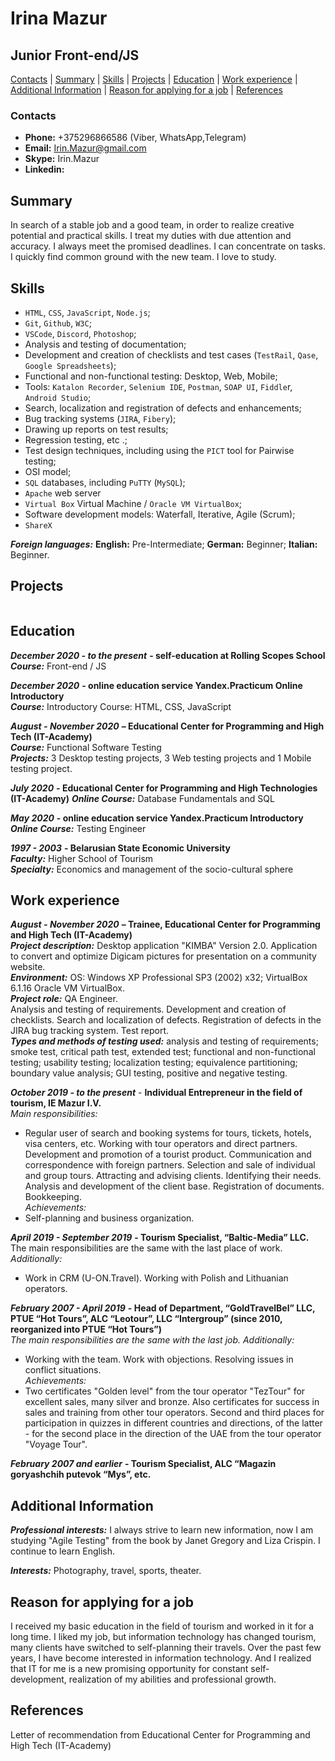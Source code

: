 # Irina Mazur

## Junior Front-end/JS

[Contacts](#HContacts) | [Summary](#HSummary) | [Skills](#HSkills) | [Projects](#HProjects) | [Education](#HEducation) | [Work experience](#HExperience) | [Additional Information](#HAddInn) | [Reason for applying for a job](#HReason) | [References](#HReferences)

### <a id="HContacts"></a>Contacts

+ **Phone:** +375296866586 (Viber, WhatsApp,Telegram)
+ **Email:** Irin.Mazur@gmail.com
+ **Skype:** Irin.Mazur
+ **Linkedin:**  

## <a id="HSummary"></a>Summary

In search of a stable job and a good team, in order to realize creative potential and practical skills. I treat my duties with due attention and accuracy. I always meet the promised deadlines. I can concentrate on tasks. I quickly find common ground with the new team. I love to study.

## <a id="HSkills"></a>Skills 

+ `HTML`, `CSS`, `JavaScript`, `Node.js`;
+ `Git`, `Github`, `W3C`;
+ `VSCode`, `Discord`, `Photoshop`;
+ Analysis and testing of documentation;
+ Development and creation of checklists and test cases (`TestRail`, `Qase`, `Google Spreadsheets`);
+ Functional and non-functional testing: Desktop, Web, Mobile;
+ Tools: `Katalon Recorder`, `Selenium IDE`, `Postman`, `SOAP UI`, `Fiddle`r, `Android Studio`;
+ Search, localization and registration of defects and enhancements;
+ Bug tracking systems (`JIRA`, `Fibery`);
+ Drawing up reports on test results;
+ Regression testing, etc .;
+ Test design techniques, including using the `PICT` tool for Pairwise testing;
+ OSI model;
+ `SQL` databases, including `PuTTY` (`MySQL`);
+ `Apache` web server
+ `Virtual Box` Virtual Machine / `Oracle VM VirtualBox`;
+ Software development models: Waterfall, Iterative, Agile (Scrum);
+ `ShareX`

***Foreign languages:*** 
**English:** Pre-Intermediate;
**German:** Beginner;
**Italian:** Beginner.

## <a id="HProjects"></a>Projects

```
```

## <a id="HEducation"></a>Education

***December 2020 - to the present*** **- self-education at Rolling Scopes School**  
***Course:*** Front-end / JS  

***December 2020*** **- online education service Yandex.Practicum Online Introductory**  
***Course:*** Introductory Course: HTML, CSS, JavaScript  

***August - November 2020*** **– Educational Center for Programming and High Tech (IT-Academy)**  
***Course:*** Functional Software Testing  
***Projects:*** 3 Desktop testing projects, 3 Web testing projects and 1 Mobile testing project. 

***July 2020*** **- Educational Center for Programming and High Technologies (IT-Academy)**
***Online Course:*** Database Fundamentals and SQL  

***May 2020*** **- online education service Yandex.Practicum Introductory**  
***Online Course:*** Testing Engineer  
 
***1997 - 2003*** **- Belarusian State Economic University**  
***Faculty:*** Higher School of Tourism  
***Specialty:*** Economics and management of the socio-cultural sphere

## <a id="HExperience"></a>Work experience

***August - November 2020*** **– Trainee, Educational Center for Programming and High Tech (IT-Academy)**  
***Project description:*** Desktop application "KIMBA" Version 2.0. Application to convert and optimize Digicam pictures for presentation on a community website.  
***Environment:*** OS: Windows XP Professional SP3 (2002) x32; VirtualBox 6.1.16 Oracle VM VirtualBox.  
***Project role:*** QA Engineer.  
Analysis and testing of requirements. Development and creation of checklists. Search and localization of defects. Registration of defects in the JIRA bug tracking system. Test report.  
***Types and methods of testing used:*** analysis and testing of requirements; smoke test, critical path test, extended test; functional and non-functional testing; usability testing; localization testing; equivalence partitioning; boundary value analysis; GUI testing, positive and negative testing.
 
***October 2019 - to the present*** - **Individual Entrepreneur in the field of tourism, IE Mazur I.V.**  
*Main responsibilities:*
+ Regular user of search and booking systems for tours, tickets, hotels, visa centers, etc. Working with tour operators and direct partners. Development and promotion of a tourist product. Communication and correspondence with foreign partners. Selection and sale of individual and group tours. Attracting and advising clients. Identifying their needs. Analysis and development of the client base. Registration of documents. Bookkeeping.  
*Achievements:*
+ Self-planning and business organization.
 
***April 2019 - September 2019*** **- Tourism Specialist, “Baltic-Media” LLC.**   
The main responsibilities are the same with the last place of work.     
*Additionally:*
+ Work in CRM (U-ON.Travel). Working with Polish and Lithuanian operators.  
 
***February 2007 - April 2019*** **- Head of Department, “GoldTravelBel” LLC, PTUE “Hot Tours”, ALC “Leotour”, LLC “Intergroup” (since 2010, reorganized into PTUE “Hot Tours”)**  
*The main responsibilities are the same with the last job. Additionally:*  
+ Working with the team. Work with objections. Resolving issues in conflict situations.  
*Achievements:*
+ Two certificates "Golden level" from the tour operator "TezTour" for excellent sales, many silver and bronze. Also certificates for success in sales and training from other tour operators. Second and third places for participation in quizzes in different countries and directions, of the latter - for the second place in the direction of the UAE from the tour operator "Voyage Tour".
 
***February 2007 and earlier*** **- Tourism Specialist, ALC “Magazin goryashchih putevok “Mys”, etc.**

## <a id="HAddInn"></a>Additional Information

***Professional interests:*** I always strive to learn new information, now I am studying "Agile Testing" from the book by Janet Gregory and Liza Crispin. I continue to learn English.

***Interests:*** Photography, travel, sports, theater.

## <a id="HReason"></a>Reason for applying for a job 

I received my basic education in the field of tourism and worked in it for a long time. I liked my job, but information technology has changed tourism, many clients have switched to self-planning their travels. Over the past few years, I have become interested in information technology. And I realized that IT for me is a new promising opportunity for constant self-development, realization of my abilities and professional growth. 

## <a id="HReferences"></a>References 

Letter of recommendation from Educational Center for Programming and High Tech (IT-Academy)




